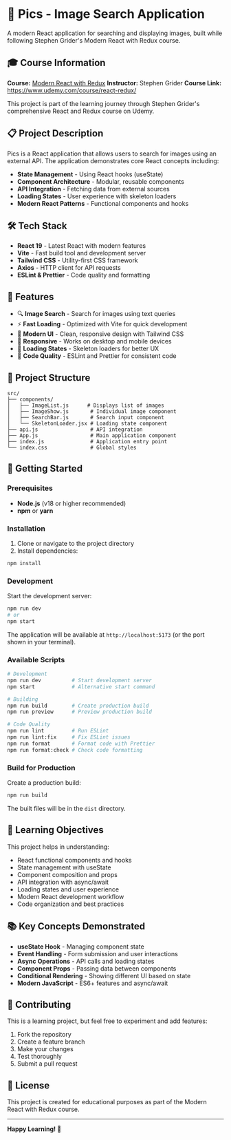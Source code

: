 # 📸 Pics - Image Search Application

A modern React application for searching and displaying images, built while following Stephen Grider's Modern React with Redux course.

## 🎓 Course Information

**Course:** [Modern React with Redux](https://www.udemy.com/course/react-redux/)
**Instructor:** Stephen Grider
**Course Link:** https://www.udemy.com/course/react-redux/

This project is part of the learning journey through Stephen Grider's comprehensive React and Redux course on Udemy.

## 📋 Project Description

Pics is a React application that allows users to search for images using an external API. The application demonstrates core React concepts including:

- **State Management** - Using React hooks (useState)
- **Component Architecture** - Modular, reusable components
- **API Integration** - Fetching data from external sources
- **Loading States** - User experience with skeleton loaders
- **Modern React Patterns** - Functional components and hooks

## 🛠️ Tech Stack

- **React 19** - Latest React with modern features
- **Vite** - Fast build tool and development server
- **Tailwind CSS** - Utility-first CSS framework
- **Axios** - HTTP client for API requests
- **ESLint & Prettier** - Code quality and formatting

## 🚀 Features

- 🔍 **Image Search** - Search for images using text queries
- ⚡ **Fast Loading** - Optimized with Vite for quick development
- 🎨 **Modern UI** - Clean, responsive design with Tailwind CSS
- 📱 **Responsive** - Works on desktop and mobile devices
- 🔄 **Loading States** - Skeleton loaders for better UX
- 🧹 **Code Quality** - ESLint and Prettier for consistent code

## 📁 Project Structure

```
src/
├── components/
│   ├── ImageList.js      # Displays list of images
│   ├── ImageShow.js       # Individual image component
│   ├── SearchBar.js       # Search input component
│   └── SkeletonLoader.jsx # Loading state component
├── api.js                 # API integration
├── App.js                 # Main application component
├── index.js               # Application entry point
└── index.css              # Global styles
```

## 🚀 Getting Started

### Prerequisites

- **Node.js** (v18 or higher recommended)
- **npm** or **yarn**

### Installation

1. Clone or navigate to the project directory
2. Install dependencies:

```bash
npm install
```

### Development

Start the development server:

```bash
npm run dev
# or
npm start
```

The application will be available at `http://localhost:5173` (or the port shown in your terminal).

### Available Scripts

```bash
# Development
npm run dev          # Start development server
npm start            # Alternative start command

# Building
npm run build        # Create production build
npm run preview      # Preview production build

# Code Quality
npm run lint         # Run ESLint
npm run lint:fix     # Fix ESLint issues
npm run format       # Format code with Prettier
npm run format:check # Check code formatting
```

### Build for Production

Create a production build:

```bash
npm run build
```

The built files will be in the `dist` directory.

## 🎯 Learning Objectives

This project helps in understanding:

- React functional components and hooks
- State management with useState
- Component composition and props
- API integration with async/await
- Loading states and user experience
- Modern React development workflow
- Code organization and best practices

## 📚 Key Concepts Demonstrated

- **useState Hook** - Managing component state
- **Event Handling** - Form submission and user interactions
- **Async Operations** - API calls and loading states
- **Component Props** - Passing data between components
- **Conditional Rendering** - Showing different UI based on state
- **Modern JavaScript** - ES6+ features and async/await

## 🤝 Contributing

This is a learning project, but feel free to experiment and add features:

1. Fork the repository
2. Create a feature branch
3. Make your changes
4. Test thoroughly
5. Submit a pull request

## 📄 License

This project is created for educational purposes as part of the Modern React with Redux course.

---

**Happy Learning! 🎉**
